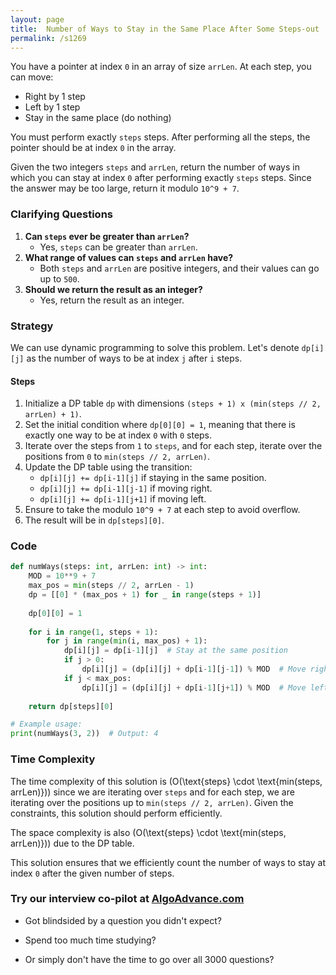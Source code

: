 ```yaml
---
layout: page
title:  Number of Ways to Stay in the Same Place After Some Steps-out
permalink: /s1269
---
```


You have a pointer at index `0` in an array of size `arrLen`. At each step, you can move:
- Right by 1 step
- Left by 1 step
- Stay in the same place (do nothing)

You must perform exactly `steps` steps. After performing all the steps, the pointer should be at index `0` in the array.

Given the two integers `steps` and `arrLen`, return the number of ways in which you can stay at index `0` after performing exactly `steps` steps. Since the answer may be too large, return it modulo `10^9 + 7`.

### Clarifying Questions
1. **Can `steps` ever be greater than `arrLen`?**
   - Yes, `steps` can be greater than `arrLen`.
2. **What range of values can `steps` and `arrLen` have?**
   - Both `steps` and `arrLen` are positive integers, and their values can go up to `500`.
3. **Should we return the result as an integer?**
   - Yes, return the result as an integer.

### Strategy
We can use dynamic programming to solve this problem. Let's denote `dp[i][j]` as the number of ways to be at index `j` after `i` steps.

#### Steps
1. Initialize a DP table `dp` with dimensions `(steps + 1) x (min(steps // 2, arrLen) + 1)`.
2. Set the initial condition where `dp[0][0] = 1`, meaning that there is exactly one way to be at index `0` with `0` steps.
3. Iterate over the steps from `1` to `steps`, and for each step, iterate over the positions from `0` to `min(steps // 2, arrLen)`.
4. Update the DP table using the transition:
   - `dp[i][j] += dp[i-1][j]` if staying in the same position.
   - `dp[i][j] += dp[i-1][j-1]` if moving right.
   - `dp[i][j] += dp[i-1][j+1]` if moving left.
5. Ensure to take the modulo `10^9 + 7` at each step to avoid overflow.
6. The result will be in `dp[steps][0]`.

### Code
```python
def numWays(steps: int, arrLen: int) -> int:
    MOD = 10**9 + 7
    max_pos = min(steps // 2, arrLen - 1)
    dp = [[0] * (max_pos + 1) for _ in range(steps + 1)]
    
    dp[0][0] = 1
    
    for i in range(1, steps + 1):
        for j in range(min(i, max_pos) + 1):
            dp[i][j] = dp[i-1][j]  # Stay at the same position
            if j > 0:
                dp[i][j] = (dp[i][j] + dp[i-1][j-1]) % MOD  # Move right
            if j < max_pos:
                dp[i][j] = (dp[i][j] + dp[i-1][j+1]) % MOD  # Move left
                
    return dp[steps][0]

# Example usage:
print(numWays(3, 2))  # Output: 4
```

### Time Complexity
The time complexity of this solution is \(O(\text{steps} \cdot \text{min(steps, arrLen)})\) since we are iterating over `steps` and for each step, we are iterating over the positions up to `min(steps // 2, arrLen)`. Given the constraints, this solution should perform efficiently.

The space complexity is also \(O(\text{steps} \cdot \text{min(steps, arrLen)})\) due to the DP table.

This solution ensures that we efficiently count the number of ways to stay at index `0` after the given number of steps.


### Try our interview co-pilot at [AlgoAdvance.com](https://algoAdvance.com)

- Got blindsided by a question you didn't expect?

- Spend too much time studying?

- Or simply don't have the time to go over all 3000 questions?

